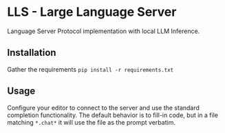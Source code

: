 # LLS - Large Language Server
Language Server Protocol implementation with local LLM Inference.

## Installation
Gather the requirements `pip install -r requirements.txt`

## Usage
Configure your editor to connect to the server and use the standard completion 
functionality. The default behavior is to fill-in code, but in a file matching 
`*.chat*` it will use the file as the prompt verbatim.

